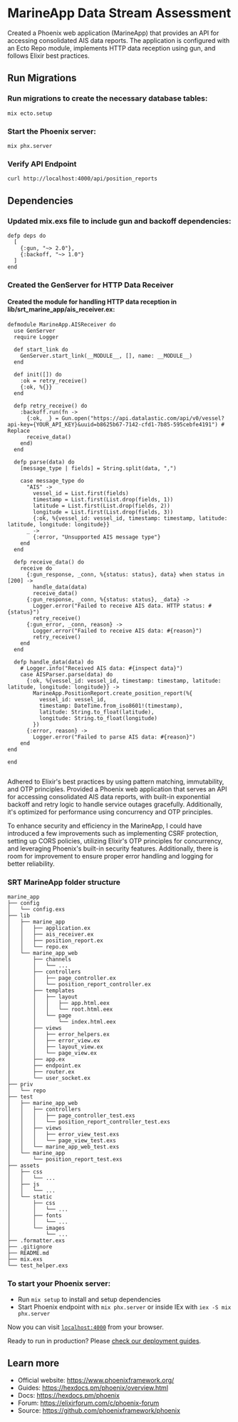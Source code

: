 # MarineApp Data Stream Assessment

Created a Phoenix web application (MarineApp) that provides an API for accessing consolidated AIS data reports. The application is configured with an Ecto Repo module, implements HTTP data reception using gun, and follows Elixir best practices.

## Run Migrations
### Run migrations to create the necessary database tables:

`
mix ecto.setup
`

### Start the Phoenix server:

`
mix phx.server
`

### Verify API Endpoint
`
curl http://localhost:4000/api/position_reports
`

## Dependencies
### Updated mix.exs file to include gun and backoff dependencies:

```
defp deps do
  [
    {:gun, "~> 2.0"},
    {:backoff, "~> 1.0"}
  ]
end
```

### Created the GenServer for HTTP Data Receiver
#### Created the module for handling HTTP data reception in lib/srt_marine_app/ais_receiver.ex:

```
defmodule MarineApp.AISReceiver do
  use GenServer
  require Logger

  def start_link do
    GenServer.start_link(__MODULE__, [], name: __MODULE__)
  end

  def init([]) do
    :ok = retry_receive()
    {:ok, %{}}
  end

  defp retry_receive() do
    :backoff.run(fn ->
      {:ok, _} = Gun.open("https://api.datalastic.com/api/v0/vessel?api-key={YOUR_API_KEY}&uuid=b8625b67-7142-cfd1-7b85-595cebfe4191") # Replace
      receive_data()
    end)
  end

  defp parse(data) do
    [message_type | fields] = String.split(data, ",")

    case message_type do
      "AIS" ->
        vessel_id = List.first(fields)
        timestamp = List.first(List.drop(fields, 1))
        latitude = List.first(List.drop(fields, 2))
        longitude = List.first(List.drop(fields, 3))
        {:ok, %{vessel_id: vessel_id, timestamp: timestamp, latitude: latitude, longitude: longitude}}
      _ ->
        {:error, "Unsupported AIS message type"}
    end
  end

  defp receive_data() do
    receive do
      {:gun_response, _conn, %{status: status}, data} when status in [200] ->
        handle_data(data)
        receive_data()
      {:gun_response, _conn, %{status: status}, _data} ->
        Logger.error("Failed to receive AIS data. HTTP status: #{status}")
        retry_receive()
      {:gun_error, _conn, reason} ->
        Logger.error("Failed to receive AIS data: #{reason}")
        retry_receive()
    end
  end

  defp handle_data(data) do
    # Logger.info("Received AIS data: #{inspect data}")
    case AISParser.parse(data) do
      {:ok, %{vessel_id: vessel_id, timestamp: timestamp, latitude: latitude, longitude: longitude}} ->
        MarineApp.PositionReport.create_position_report(%{
          vessel_id: vessel_id,
          timestamp: DateTime.from_iso8601!(timestamp),
          latitude: String.to_float(latitude),
          longitude: String.to_float(longitude)
        })
      {:error, reason} ->
        Logger.error("Failed to parse AIS data: #{reason}")
    end
end

end


```

Adhered to Elixir's best practices by using pattern matching, immutability, and OTP principles. Provided a Phoenix web application that serves an API for accessing consolidated AIS data reports, with built-in exponential backoff and retry logic to handle service outages gracefully. Additionally, it's optimized for performance using concurrency and OTP principles.


To enhance security and efficiency in the MarineApp, I could have introduced a few improvements such as implementing CSRF protection, setting up CORS policies, utilizing Elixir's OTP principles for concurrency, and leveraging Phoenix's built-in security features. Additionally, there is room for improvement to ensure proper error handling and logging for better reliability.


### SRT MarineApp folder structure

```
marine_app
├── config
│   └── config.exs
├── lib
│   ├── marine_app
│   │   ├── application.ex
│   │   ├── ais_receiver.ex
│   │   ├── position_report.ex
│   │   └── repo.ex
│   └── marine_app_web
│       ├── channels
│       │   └── ...
│       ├── controllers
│       │   ├── page_controller.ex
│       │   └── position_report_controller.ex
│       ├── templates
│       │   ├── layout
│       │   │   ├── app.html.eex
│       │   │   └── root.html.eex
│       │   └── page
│       │       └── index.html.eex
│       ├── views
│       │   ├── error_helpers.ex
│       │   ├── error_view.ex
│       │   ├── layout_view.ex
│       │   └── page_view.ex
│       ├── app.ex
│       ├── endpoint.ex
│       ├── router.ex
│       └── user_socket.ex
├── priv
│   └── repo
├── test
│   ├── marine_app_web
│   │   ├── controllers
│   │   │   ├── page_controller_test.exs
│   │   │   └── position_report_controller_test.exs
│   │   ├── views
│   │   │   ├── error_view_test.exs
│   │   │   └── page_view_test.exs
│   │   └── marine_app_web_test.exs
│   └── marine_app
│       └── position_report_test.exs
├── assets
│   ├── css
│   │   └── ...
│   ├── js
│   │   └── ...
│   └── static
│       ├── css
│       │   └── ...
│       ├── fonts
│       │   └── ...
│       └── images
│           └── ...
├── .formatter.exs
├── .gitignore
├── README.md
├── mix.exs
└── test_helper.exs
```


### To start your Phoenix server:

  * Run `mix setup` to install and setup dependencies
  * Start Phoenix endpoint with `mix phx.server` or inside IEx with `iex -S mix phx.server`


Now you can visit [`localhost:4000`](http://localhost:4000) from your browser.

Ready to run in production? Please [check our deployment guides](https://hexdocs.pm/phoenix/deployment.html).

## Learn more

  * Official website: https://www.phoenixframework.org/
  * Guides: https://hexdocs.pm/phoenix/overview.html
  * Docs: https://hexdocs.pm/phoenix
  * Forum: https://elixirforum.com/c/phoenix-forum
  * Source: https://github.com/phoenixframework/phoenix
